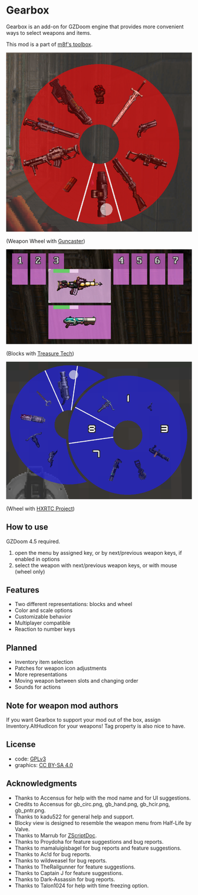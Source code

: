 # Gearbox

Gearbox is an add-on for GZDoom engine that provides more convenient ways to
select weapons and items.

This mod is a part of [m8f's toolbox](https://mmaulwurff.github.io/pages/toolbox).

![Wheel with Guncaster](screenshots/wheel-guncaster.png)

(Weapon Wheel with [Guncaster](https://forum.zdoom.org/viewtopic.php?f=43&t=37066))

![Blocks with Treasure Tech](screenshots/blocks-treasure-tech.png)

(Blocks with [Treasure Tech](https://forum.zdoom.org/viewtopic.php?f=43&t=66995))

![Wheel with HXRTC Project](screenshots/multiwheel-hxrtc.png)

(Wheel with [HXRTC Project](https://forum.zdoom.org/viewtopic.php?f=43&t=48074))

## How to use

GZDoom 4.5 required.

1. open the menu by assigned key, or by next/previous weapon keys, if enabled in
   options
2. select the weapon with next/previous weapon keys, or with mouse (wheel only)

## Features

- Two different representations: blocks and wheel
- Color and scale options
- Customizable behavior
- Multiplayer compatible
- Reaction to number keys

## Planned

- Inventory item selection
- Patches for weapon icon adjustments
- More representations
- Moving weapon between slots and changing order
- Sounds for actions

## Note for weapon mod authors

If you want Gearbox to support your mod out of the box, assign
Inventory.AltHudIcon for your weapons! Tag property is also nice to have.

## License

- code: [GPLv3](copying.txt)
- graphics: [CC BY-SA 4.0](https://creativecommons.org/licenses/by-sa/4.0/)

## Acknowledgments

- Thanks to Accensus for help with the mod name and for UI suggestions.
- Credits to Accensus for gb_circ.png, gb_hand.png, gb_hcir.png, gb_pntr.png.
- Thanks to kadu522 for general help and support.
- Blocky view is designed to resemble the weapon menu from Half-Life by Valve.
- Thanks to Marrub for [ZScriptDoc](https://github.com/marrub--/zdoom-doc).
- Thanks to Proydoha for feature suggestions and bug reports.
- Thanks to mamaluigisbagel for bug reports and feature suggestions.
- Thanks to Ac!d for bug reports.
- Thanks to wildweasel for bug reports.
- Thanks to TheRailgunner for feature suggestions.
- Thanks to Captain J for feature suggestions.
- Thanks to Dark-Assassin for bug reports.
- Thanks to Talon1024 for help with time freezing option.
